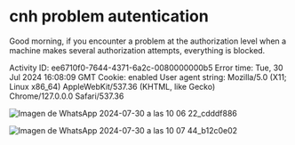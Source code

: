 # cnh problem autentication

Good morning, if you encounter a problem at the authorization level when a machine makes several authorization attempts, everything is blocked.

Activity ID: ee6710f0-7644-4371-6a2c-0080000000b5
Error time: Tue, 30 Jul 2024 16:08:09 GMT
Cookie: enabled
User agent string: Mozilla/5.0 (X11; Linux x86_64) AppleWebKit/537.36 (KHTML, like Gecko) Chrome/127.0.0.0 Safari/537.36

![Imagen de WhatsApp 2024-07-30 a las 10 06 22_cdddf886](https://github.com/user-attachments/assets/61adb3c2-295f-4708-b346-b1db60bb68d2)


![Imagen de WhatsApp 2024-07-30 a las 10 07 44_b12c0e02](https://github.com/user-attachments/assets/a10b8cba-646d-4921-8e0c-5fe1f9448356)
